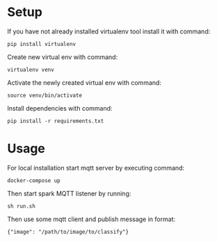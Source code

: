 # Setup

If you have not already installed virtualenv tool install it with command:

`pip install virtualenv`

Create new virtual env with command:

`virtualenv venv`

Activate the newly created virtual env with command:

`source venv/bin/activate`

Install dependencies with command:

`pip install -r requirements.txt`


# Usage

For local installation start mqtt server by executing command:

`docker-compose up`

Then start spark MQTT listener by running:

`sh run.sh`

Then use some mqtt client and publish message in format:

`{"image": "/path/to/image/to/classify"}`



